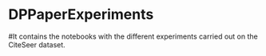 # DPPaperExperiments

#It contains the notebooks with the different experiments carried out on the CiteSeer dataset.
